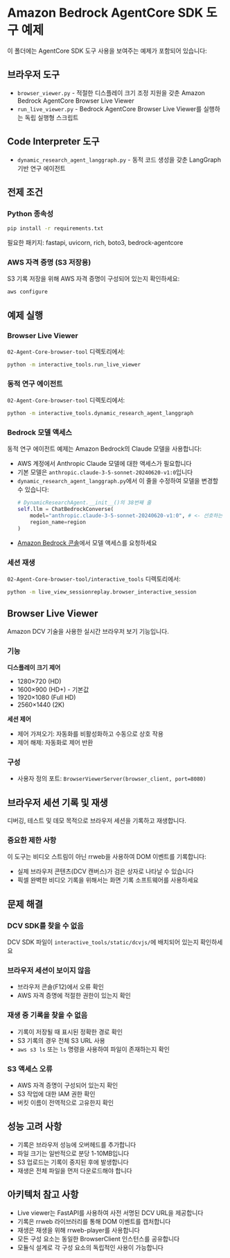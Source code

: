 # Amazon Bedrock AgentCore SDK 도구 예제

이 폴더에는 AgentCore SDK 도구 사용을 보여주는 예제가 포함되어 있습니다:

## 브라우저 도구

* `browser_viewer.py` - 적절한 디스플레이 크기 조정 지원을 갖춘 Amazon Bedrock AgentCore Browser Live Viewer
* `run_live_viewer.py` - Bedrock AgentCore Browser Live Viewer를 실행하는 독립 실행형 스크립트

## Code Interpreter 도구

* `dynamic_research_agent_langgraph.py` - 동적 코드 생성을 갖춘 LangGraph 기반 연구 에이전트

## 전제 조건

### Python 종속성
```bash
pip install -r requirements.txt
```

필요한 패키지: fastapi, uvicorn, rich, boto3, bedrock-agentcore

### AWS 자격 증명 (S3 저장용)
S3 기록 저장을 위해 AWS 자격 증명이 구성되어 있는지 확인하세요:
```bash
aws configure
```

## 예제 실행

### Browser Live Viewer
`02-Agent-Core-browser-tool` 디렉토리에서:
```bash
python -m interactive_tools.run_live_viewer
```

### 동적 연구 에이전트
`02-Agent-Core-browser-tool` 디렉토리에서:
```bash
python -m interactive_tools.dynamic_research_agent_langgraph
```

### Bedrock 모델 액세스
동적 연구 에이전트 예제는 Amazon Bedrock의 Claude 모델을 사용합니다:
- AWS 계정에서 Anthropic Claude 모델에 대한 액세스가 필요합니다
- 기본 모델은 `anthropic.claude-3-5-sonnet-20240620-v1:0`입니다
- `dynamic_research_agent_langgraph.py`에서 이 줄을 수정하여 모델을 변경할 수 있습니다:
  ```python
  # DynamicResearchAgent.__init__()의 38번째 줄
  self.llm = ChatBedrockConverse(
      model="anthropic.claude-3-5-sonnet-20240620-v1:0", # <- 선호하는 모델로 변경
      region_name=region
  )
  ```
- [Amazon Bedrock 콘솔](https://console.aws.amazon.com/bedrock/home#/modelaccess)에서 모델 액세스를 요청하세요

### 세션 재생
`02-Agent-Core-browser-tool/interactive_tools` 디렉토리에서:
```bash
python -m live_view_sessionreplay.browser_interactive_session
```

## Browser Live Viewer

Amazon DCV 기술을 사용한 실시간 브라우저 보기 기능입니다.

### 기능

**디스플레이 크기 제어**
- 1280×720 (HD)
- 1600×900 (HD+) - 기본값
- 1920×1080 (Full HD)
- 2560×1440 (2K)

**세션 제어**
- 제어 가져오기: 자동화를 비활성화하고 수동으로 상호 작용
- 제어 해제: 자동화로 제어 반환

### 구성
- 사용자 정의 포트: `BrowserViewerServer(browser_client, port=8080)`

## 브라우저 세션 기록 및 재생

디버깅, 테스트 및 데모 목적으로 브라우저 세션을 기록하고 재생합니다.

### 중요한 제한 사항
이 도구는 비디오 스트림이 아닌 rrweb을 사용하여 DOM 이벤트를 기록합니다:
- 실제 브라우저 콘텐츠(DCV 캔버스)가 검은 상자로 나타날 수 있습니다
- 픽셀 완벽한 비디오 기록을 위해서는 화면 기록 소프트웨어를 사용하세요

## 문제 해결

### DCV SDK를 찾을 수 없음
DCV SDK 파일이 `interactive_tools/static/dcvjs/`에 배치되어 있는지 확인하세요

### 브라우저 세션이 보이지 않음
- 브라우저 콘솔(F12)에서 오류 확인
- AWS 자격 증명에 적절한 권한이 있는지 확인

### 재생 중 기록을 찾을 수 없음
- 기록이 저장될 때 표시된 정확한 경로 확인
- S3 기록의 경우 전체 S3 URL 사용
- `aws s3 ls` 또는 `ls` 명령을 사용하여 파일이 존재하는지 확인

### S3 액세스 오류
- AWS 자격 증명이 구성되어 있는지 확인
- S3 작업에 대한 IAM 권한 확인
- 버킷 이름이 전역적으로 고유한지 확인

## 성능 고려 사항
- 기록은 브라우저 성능에 오버헤드를 추가합니다
- 파일 크기는 일반적으로 분당 1-10MB입니다
- S3 업로드는 기록이 중지된 후에 발생합니다
- 재생은 전체 파일을 먼저 다운로드해야 합니다

## 아키텍처 참고 사항
- Live viewer는 FastAPI를 사용하여 사전 서명된 DCV URL을 제공합니다
- 기록은 rrweb 라이브러리를 통해 DOM 이벤트를 캡처합니다
- 재생은 재생을 위해 rrweb-player를 사용합니다
- 모든 구성 요소는 동일한 BrowserClient 인스턴스를 공유합니다
- 모듈식 설계로 각 구성 요소의 독립적인 사용이 가능합니다